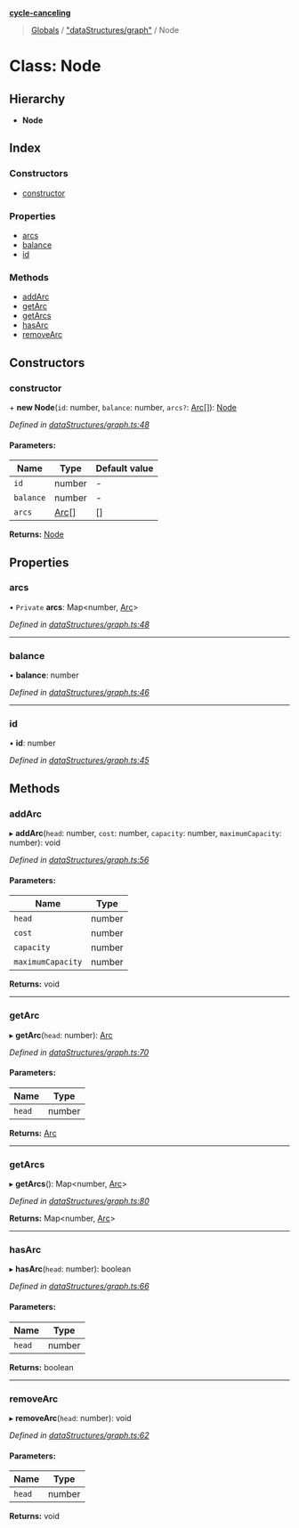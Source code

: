 **[cycle-canceling](../README.md)**

> [Globals](../globals.md) / ["dataStructures/graph"](../modules/_datastructures_graph_.md) / Node

# Class: Node

## Hierarchy

* **Node**

## Index

### Constructors

* [constructor](_datastructures_graph_.node.md#constructor)

### Properties

* [arcs](_datastructures_graph_.node.md#arcs)
* [balance](_datastructures_graph_.node.md#balance)
* [id](_datastructures_graph_.node.md#id)

### Methods

* [addArc](_datastructures_graph_.node.md#addarc)
* [getArc](_datastructures_graph_.node.md#getarc)
* [getArcs](_datastructures_graph_.node.md#getarcs)
* [hasArc](_datastructures_graph_.node.md#hasarc)
* [removeArc](_datastructures_graph_.node.md#removearc)

## Constructors

### constructor

\+ **new Node**(`id`: number, `balance`: number, `arcs?`: [Arc](_datastructures_graph_.arc.md)[]): [Node](_datastructures_graph_.node.md)

*Defined in [dataStructures/graph.ts:48](https://github.com/cedoor/cycle-canceling/blob/639af49/src/dataStructures/graph.ts#L48)*

#### Parameters:

Name | Type | Default value |
------ | ------ | ------ |
`id` | number | - |
`balance` | number | - |
`arcs` | [Arc](_datastructures_graph_.arc.md)[] | [] |

**Returns:** [Node](_datastructures_graph_.node.md)

## Properties

### arcs

• `Private` **arcs**: Map\<number, [Arc](_datastructures_graph_.arc.md)>

*Defined in [dataStructures/graph.ts:48](https://github.com/cedoor/cycle-canceling/blob/639af49/src/dataStructures/graph.ts#L48)*

___

### balance

•  **balance**: number

*Defined in [dataStructures/graph.ts:46](https://github.com/cedoor/cycle-canceling/blob/639af49/src/dataStructures/graph.ts#L46)*

___

### id

•  **id**: number

*Defined in [dataStructures/graph.ts:45](https://github.com/cedoor/cycle-canceling/blob/639af49/src/dataStructures/graph.ts#L45)*

## Methods

### addArc

▸ **addArc**(`head`: number, `cost`: number, `capacity`: number, `maximumCapacity`: number): void

*Defined in [dataStructures/graph.ts:56](https://github.com/cedoor/cycle-canceling/blob/639af49/src/dataStructures/graph.ts#L56)*

#### Parameters:

Name | Type |
------ | ------ |
`head` | number |
`cost` | number |
`capacity` | number |
`maximumCapacity` | number |

**Returns:** void

___

### getArc

▸ **getArc**(`head`: number): [Arc](_datastructures_graph_.arc.md)

*Defined in [dataStructures/graph.ts:70](https://github.com/cedoor/cycle-canceling/blob/639af49/src/dataStructures/graph.ts#L70)*

#### Parameters:

Name | Type |
------ | ------ |
`head` | number |

**Returns:** [Arc](_datastructures_graph_.arc.md)

___

### getArcs

▸ **getArcs**(): Map\<number, [Arc](_datastructures_graph_.arc.md)>

*Defined in [dataStructures/graph.ts:80](https://github.com/cedoor/cycle-canceling/blob/639af49/src/dataStructures/graph.ts#L80)*

**Returns:** Map\<number, [Arc](_datastructures_graph_.arc.md)>

___

### hasArc

▸ **hasArc**(`head`: number): boolean

*Defined in [dataStructures/graph.ts:66](https://github.com/cedoor/cycle-canceling/blob/639af49/src/dataStructures/graph.ts#L66)*

#### Parameters:

Name | Type |
------ | ------ |
`head` | number |

**Returns:** boolean

___

### removeArc

▸ **removeArc**(`head`: number): void

*Defined in [dataStructures/graph.ts:62](https://github.com/cedoor/cycle-canceling/blob/639af49/src/dataStructures/graph.ts#L62)*

#### Parameters:

Name | Type |
------ | ------ |
`head` | number |

**Returns:** void
